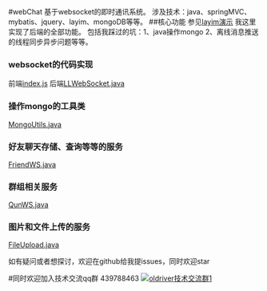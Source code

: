 #webChat
基于websocket的即时通讯系统。
涉及技术：java、springMVC、mybatis、jquery、layim、mongoDB等等。
##核心功能
参见[layim演示](http://layim.layui.com/demo.html)
我这里实现了后端的全部功能。
包括我踩过的坑：1、java操作mongo 2、离线消息推送的线程同步异步问题等等。

### websocket的代码实现
前端[index.js](https://github.com/jkxqj/webChat/blob/master/index.js)
后端[LLWebSocket.java](https://github.com/jkxqj/webChat/blob/master/LLWebSocket.java)

### 操作mongo的工具类
[MongoUtils.java](https://github.com/jkxqj/webChat/blob/master/MongoUtils.java)

### 好友聊天存储、查询等等的服务
[FriendWS.java](https://github.com/jkxqj/webChat/blob/master/FriendWS.java)

### 群组相关服务
[QunWS.java](https://github.com/jkxqj/webChat/blob/master/QunWS.java)

### 图片和文件上传的服务
[FileUpload.java](https://github.com/jkxqj/webChat/blob/master/FileUpload.java)

如有疑问或者想探讨，欢迎在github给我提issues，同时欢迎star
 

 
#同时欢迎加入技术交流qq群 439788463
<a target="_blank" href="//shang.qq.com/wpa/qunwpa?idkey=7df80668ac9bfa09d04cbc17d94ab83f03ac37531e0de9703f805d9756acd7f4"><img border="0" src="http://pub.idqqimg.com/wpa/images/group.png" alt="oldriver技术交流群1" title="oldriver技术交流群1"></a>
